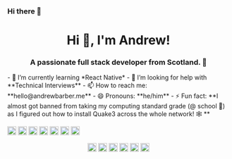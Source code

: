 ### Hi there 👋

<!--
**AndrewBarber/AndrewBarber** is a ✨ _special_ ✨ repository because its `README.md` (this file) appears on your GitHub profile.

Here are some ideas to get you started:
-->
<h1 align="center">Hi 👋, I'm Andrew!</h1>  
<h3 align="center">A passionate full stack developer from Scotland. 🏴󠁧󠁢󠁳󠁣󠁴󠁿 </h3>  
<!-- - 🔭 I’m currently working on ... -->
- 🌱 I’m currently learning *React Native*  
<!-- - 👯 I’m looking to collaborate on ...-->
- 🤔 I’m looking for help with **Technical Interviews**  
<!-- - 💬 Ask me about ... -->
- 📫 How to reach me: **hello@andrewbarber.me**  
- 😄 Pronouns: **he/him**  
- ⚡ Fun fact: **I almost got banned from taking my computing standard grade (@ school 🏫) as I figured out how to install Quake3 across the whole network! 🕸️ **    


<p align="left"><img src="https://konpa.github.io/devicon/devicon.git/icons/react/react-original-wordmark.svg" alt="react" width="20" height="20"/> <img src="https://konpa.github.io/devicon/devicon.git/icons/css3/css3-original-wordmark.svg" alt="css3" width="20" height="20"/> <img src="https://konpa.github.io/devicon/devicon.git/icons/javascript/javascript-original.svg" alt="javascript" width="20" height="20"/> <img src="https://konpa.github.io/devicon/devicon.git/icons/mysql/mysql-original-wordmark.svg" alt="mysql" width="20" height="20"/> <img src="https://konpa.github.io/devicon/devicon.git/icons/sass/sass-original.svg" alt="sass" width="20" height="20"/> <img src="https://konpa.github.io/devicon/devicon.git/icons/nodejs/nodejs-original-wordmark.svg" alt="nodejs" width="20" height="20"/> <img src="https://konpa.github.io/devicon/devicon.git/icons/nginx/nginx-original.svg" alt="nginx" width="20" height="20"/></p><p align="center">
<a href="https://dev.to/andrewbarber" target="blank"><img align="center" src="https://cdn.jsdelivr.net/npm/simple-icons@3.0.1/icons/dev-dot-to.svg" alt="andrewbarber" height="20" width="20" /></a>
<a href="https://twitter.com/andrewbarber" target="blank"><img align="center" src="https://cdn.jsdelivr.net/npm/simple-icons@3.0.1/icons/twitter.svg" alt="andrewbarber" height="20" width="20" /></a>
<a href="https://linkedin.com/in/andrewabarber" target="blank"><img align="center" src="https://cdn.jsdelivr.net/npm/simple-icons@3.0.1/icons/linkedin.svg" alt="andrewabarber" height="20" width="20" /></a>
<a href="https://stackoverflow.com/andrew-a-barber" target="blank"><img align="center" src="https://cdn.jsdelivr.net/npm/simple-icons@3.0.1/icons/stackoverflow.svg" alt="andrew-a-barber" height="20" width="20" /></a>
<a href="https://fb.com/at.andrewbarber" target="blank"><img align="center" src="https://cdn.jsdelivr.net/npm/simple-icons@3.0.1/icons/facebook.svg" alt="at.andrewbarber" height="20" width="20" /></a>
<a href="https://instagram.com/at.andrewbarber" target="blank"><img align="center" src="https://cdn.jsdelivr.net/npm/simple-icons@3.0.1/icons/instagram.svg" alt="at.andrewbarber" height="20" width="20" /></a>
</p>
